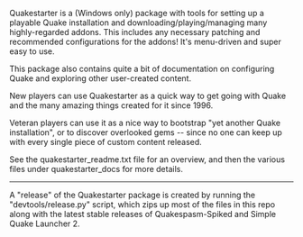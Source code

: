 Quakestarter is a (Windows only) package with tools for setting up a playable Quake installation and downloading/playing/managing many highly-regarded addons. This includes any necessary patching and recommended configurations for the addons! It's menu-driven and super easy to use.

This package also contains quite a bit of documentation on configuring Quake and exploring other user-created content.

New players can use Quakestarter as a quick way to get going with Quake and the many amazing things created for it since 1996.

Veteran players can use it as a nice way to bootstrap "yet another Quake installation", or to discover overlooked gems -- since no one can keep up with every single piece of custom content released.

See the quakestarter_readme.txt file for an overview, and then the various files under quakestarter_docs for more details.

--------------------

A "release" of the Quakestarter package is created by running the "devtools/release.py" script, which zips up most of the files in this repo along with the latest stable releases of Quakespasm-Spiked and Simple Quake Launcher 2.
